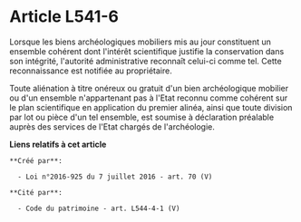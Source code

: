 # Article L541-6

Lorsque les biens archéologiques mobiliers mis au jour constituent un ensemble cohérent dont l'intérêt scientifique justifie
la conservation dans son intégrité, l'autorité administrative reconnaît celui-ci comme tel. Cette reconnaissance est notifiée
au propriétaire.

Toute aliénation à titre onéreux ou gratuit d'un bien archéologique mobilier ou d'un ensemble n'appartenant pas à l'Etat
reconnu comme cohérent sur le plan scientifique en application du premier alinéa, ainsi que toute division par lot ou pièce
d'un tel ensemble, est soumise à déclaration préalable auprès des services de l'Etat chargés de l'archéologie.

**Liens relatifs à cet article**

	**Créé par**:

	  - Loi n°2016-925 du 7 juillet 2016 - art. 70 (V)

	**Cité par**:

	  - Code du patrimoine - art. L544-4-1 (V)
